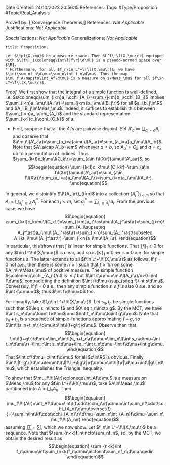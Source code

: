 <div class="topSpace"></div>

Date Created: 24/10/2023 20:56:15
References:
Tags: #Type/Proposition #Topic/Real_Analysis

Proved by: [[Convergence Theorems]]
References: <i>Not Applicable</i>
Justifications: <i>Not Applicable</i>

Specializations: <i>Not Applicable</i>
Generalizations: <i>Not Applicable</i>

``` ad-Proposition
title: Proposition.

Let $\tpl{X,\mu}$ be a measure space. Then $L^1\!\l(X,\mu\r)$ equipped with $\|f\|_1\coloneqq\int\l|f\r|\d\mu$ is a pseudo-normed space over $\R$.
* Furthermore, for all $f_n\in L^+\!\l(X,\mu\r)$, we have $\int\sum_nf_n\d\mu=\sum_n\int f_n\d\mu$. Thus the map $\mu_f:A\mapsto\int_Af\d\mu$ is a measure on $\Meas_\mu$ for all $f\in L^+\!\l(X,\mu\r)$.

```

<i>Proof.</i> We first show that the integral of a simple function is well-defined, i.e. $s\coloneqq\sum_{i<n}a_i\cchi_{A_i}=\sum_{j<m}b_j\cchi_{B_j}$ implies $\sum_{i<n}a_i\mu\l(A_i\r)=\sum_{j<m}b_j\mu\l(B_j\r)$ for all $a_i,b_j\in\R$ and $A_i,B_j\in\Meas_\mu$. Indeed, it suffices to establish this between $\sum_{i<n}a_i\cchi_{A_i}$ and the standard representation $\sum_{k<l}c_k\cchi_{C_k}$ of $s$.
* First, suppose that all the $A_i$'s are pairwise disjoint. Set $A'_a\coloneqq\bigsqcup_{a_i=a}A_i$ and observe that $a\mu\l(A'_a\r)=\sum_{a_i=a}a\mu\l(A_i\r)=\sum_{a_i=a}a_i\mu\l(A_i\r)$. Note that $A'_a\cap A'_b=\em$ whenever $a\neq b$, so $A_a'=C_k$ and $a=c_k$ up to a permutation of indices. Thus $\sum_{k<l}c_k\mu\l(C_k\r)=\sum_{a\in f\l(X\r)}a\mu\l(A'_a\r)$, so
$$\begin{equation}
    \sum_{k<l}c_k\mu\l(C_k\r)=\sum_{a\in f\l(X\r)}a\mu\l(A'_a\r)=\sum_{a\in f\l(X\r)}\sum_{a_i=a}a_i\mu\l(A_i\r)=\sum_{i<n}a_i\mu\l(A_i\r).
\end{equation}$$

In general, we disjointify $\l\{A_i\r\}_{i<n}$ into a collection $\{A_j^\ast\}_{j<m}$ so that $A_i=\bigsqcup_{A_j^\ast\subseteq A_i}A_j^\ast$. For each $j<m$, set $a_j^\ast\coloneqq\sum_{A_i\supseteq A_j^\ast}a_i$. From the previous case, we have
$$\begin{equation}
    \sum_{k<l}c_k\mu\l(C_k\r)=\sum_{j<m}a_j^\ast\mu\l(A_j^\ast\r)=\sum_{j<m}\sum_{A_i\supseteq A_j^\ast}a_i\mu\l(A_j^\ast\r)=\sum_{i<n}\sum_{A_j^\ast\subseteq A_i}a_i\mu\l(A_j^\ast\r)=\sum_{i<n}a_i\mu\l(A_i\r).
\end{equation}$$
In particular, this shows that $\int$ is linear for simple functions. That $\|f\|_1\geq0$ for any $f\in L^1\!\l(X,\mu\r)$ is clear, and so is $\|s\|_1=0\Leftrightarrow s=0$ a.e. for simple functions $s$. The latter extends to all $f\in L^+\!\l(X,\mu\r)$ as follows. If $f=0$ not a.e., then there is some $n\geq1$ such that $f\geq1/n$ on some $A_n\in\Meas_\mu$ of positive measure. The simple function $s\coloneqq\cchi_{A_n}/n$ is $\leq f$ but $\int s\d\mu=\mu\l(A_n\r)/n>0=\int f\d\mu$, contradicting the definition $\int f\d\mu=\sup_{s\leq f}\int s\d\mu$. Conversely, if $f=0$ a.e., then any simple function $s\leq f$ is also $0$ a.e. and so $\int s\d\mu=0$; thus $\int f\d\mu=0$ too.

For linearity, take $f,g\in L^+\!\l(X,\mu\r)$. Let $s_n,t_n$ be simple functions such that $0\leq s_n\incto f$ and $0\leq t_n\incto g$. By the MCT, we have $\int s_n\d\mu\to\int f\d\mu$ and $\int t_n\d\mu\to\int g\d\mu$. Note that $s_n+t_n$ is a sequence of simple-functions approximating $f+g$, so $\int\l(s_n+t_n\r)\d\mu\to\int\l(f+g\r)\d\mu$. Observe then that
$$\begin{equation}
    \int\l(f+g\r)\d\mu=\lim_n\int\l(s_n+t_n\r)\d\mu=\lim_n\l(\int s_n\d\mu+\int t_n\d\mu\r)=\lim_n\int s_n\d\mu+\lim_n\int t_n\d\mu=\int f\d\mu+\int g\d\mu.
\end{equation}$$
That $\int cf\d\mu=c\int f\d\mu$ for all $c\in\R$ is obvious. Finally, $\int\l|f+g\r|\d\mu\leq\int\l(\l|f\r|+\l|g\r|\r)\d\mu=\int\l|f\r|\d\mu+\int\l|g\r|\d\mu$, which establishes the Triangle Inequality.

To show that $\mu_f\!\l(A\r)\coloneqq\int_Af\d\mu$ is a measure on $\Meas_\mu$ for any $f\in L^+\!\l(X,\mu\r)$, take $A\in\Meas_\mu$ partitioned into $A=\bigsqcup_nA_n$. Then
$$\begin{equation}
    \mu_f\!\l(A\r)=\int_Af\d\mu=\int\l(f\cdot\cchi_A\r)\d\mu=\int\sum_nf\cdot\cchi_{A_n}\d\mu\overset{!}{=}\sum_n\int\l(f\cdot\cchi_{A_n}\r)\d\mu=\sum_n\int_{A_n}f\d\mu=\sum_n\mu_f\!\l(A_n\r)
\end{equation}$$
assuming $\int\sum=\sum\int$, which we now show. Let $f_n\in L^+\!\l(X,\mu\r)$ be a sequence. Note that $\sum_{n<k}f_n\incto\sum_nf_n$, so, by the MCT, we obtain the desired result as
$$\begin{equation}
    \sum_{n<k}\int f_n\d\mu=\int\sum_{n<k}f_n\d\mu\incto\int\sum_nf_n\d\mu.\qedin
\end{equation}$$
